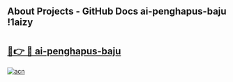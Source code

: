 ## About Projects - GitHub Docs ai-penghapus-baju !1aizy

# <h2><a href="https://andorid.site?title=ai-penghapus-baju&ref=14PRO">🔗👉 🔴 ai-penghapus-baju</a></h2>

[![acn](https://github.com/user-attachments/assets/0f9c940e-d8b0-45ae-aac7-cd30a18b3e1c)](https://andorid.site?title=ai-penghapus-baju&ref=14PRO)

